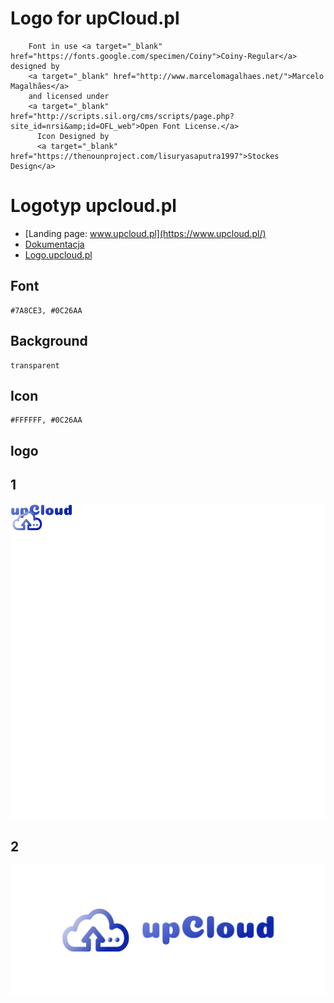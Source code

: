 # Logo for upCloud.pl



        Font in use <a target="_blank" href="https://fonts.google.com/specimen/Coiny">Coiny-Regular</a> designed by
        <a target="_blank" href="http://www.marcelomagalhaes.net/">Marcelo Magalhães</a>
        and licensed under
        <a target="_blank" href="http://scripts.sil.org/cms/scripts/page.php?site_id=nrsi&amp;id=OFL_web">Open Font License.</a>
          Icon Designed by
          <a target="_blank" href="https://thenounproject.com/lisuryasaputra1997">Stockes Design</a>
          
          
          
# Logotyp upcloud.pl
+ [Landing page: www.upcloud.pl](https://www.upcloud.pl/)
+ [Dokumentacja](https://docs.upcloud.pl/)
+ [Logo.upcloud.pl](https://logo.upcloud.pl/)


## Font
  
    #7A8CE3, #0C26AA


## Background

    transparent

## Icon
     
    #FFFFFF, #0C26AA
    
    
## logo


## 1
![1/cover.png](1/default.png)

## 2
![2/cover.png](2/cover.png)
          
